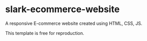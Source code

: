 # slark-ecommerce-website
A responsive E-commerce website created using HTML, CSS, JS. 

This template is free for reproduction.
